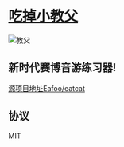 # [吃掉小教父](https://xiaochopin.github.io/eatgodfather)

![](https://xiaochopin.github.io/eatgodfather/static/image/ClickBefore.png "教父")

## 新时代赛博音游练习器!

[源项目地址Eafoo/eatcat](https://github.com/Eafoo/eatcat)

## 协议

MIT